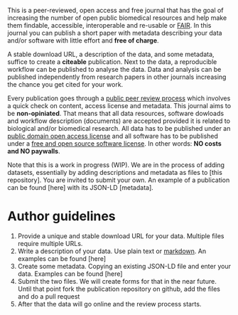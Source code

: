 This is a peer-reviewed, open access and free journal that has the
goal of increasing the number of open public biomedical resources and
help make them findable, accessible, interoperable and re-usable or
[FAIR](https://www.force11.org/group/fairgroup/fairprinciples).  In
this journal you can publish a short paper with metadata describing
your data and/or software with little effort and <b>free of
charge</b>.

A stable download URL, a description of the data, and some metadata,
suffice to create a <b>citeable</b> publication. Next to the data, a
reproducible workflow can be published to analyse the data. Data and
analysis can be published independently from research papers in other
journals increasing the chance you get cited for your work.

Every publication goes through a
[public peer review process](review.html) which involves a quick check
on content, access license and metadata. This journal aims to be
<b>non-opiniated</b>. That means that all data resources, software dowloads
and workflow description (documents) are accepted provided it is
related to biological and/or biomedical research. All data has to be
published under an
[public domain open access license](https://en.wikipedia.org/wiki/Open_access)
and all software has to be published under a
[free and open source software license](https://en.wikipedia.org/wiki/Open-source_license). In
other words: <b>NO costs and NO paywalls</b>.

Note that this is a work in progress (WIP). We are in the process of
adding datasets, essentially by adding descriptions and metadata as
files to [this repository]. You are invited to submit your own. An
example of a publication can be found [here] with its JSON-LD
[metadata].

# Author guidelines

1. Provide a unique and stable download URL for your data. Multiple
files require multiple URLs.
2. Write a description of your data. Use plain text or [markdown](https://www.markdowntutorial.com/). An
examples can be found [here]
3. Create some metadata. Copying an existing JSON-LD file and enter
your data. Examples can be found [here]
4. Submit the two files. We will create forms for that in the near
future. Until that point fork the publication repository on github,
add the files and do a pull request
5. After that the data will go online and the review process starts.
